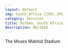 ```yaml
---
layout: default
img: South_Aftica (258).JPG
category: Services
title: Durban, South Africa
description: 06/2010
---
```


The Moses Mabhid Stadium 

